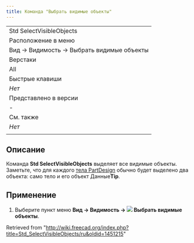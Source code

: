 ```yaml
---
title: Команда "Выбрать видимые объекты"
---
```

|  |
| --- |
| Std SelectVisibleObjects |
| Расположение в меню |
| Вид → Видимость → Выбрать видимые объекты |
| Верстаки |
| All |
| Быстрые клавиши |
| *Нет* |
| Представлено в версии |
| - |
| См. также |
| *Нет* |
|  |

## Описание

Команда **Std SelectVisibleObjects** выделяет все видимые объекты. Заметьте, что для каждого [тела PartDesign](/PartDesign_Body/ru "PartDesign Body/ru") обычно будет выделено два объекта: само тело и его объект Данные**Tip**.

## Применение

1. Выберите пункт меню **Вид → Видимость → ![](/images/Std_SelectVisibleObjects.svg) Выбрать видимые объекты**.

Retrieved from "<http://wiki.freecad.org/index.php?title=Std_SelectVisibleObjects/ru&oldid=1451215>"